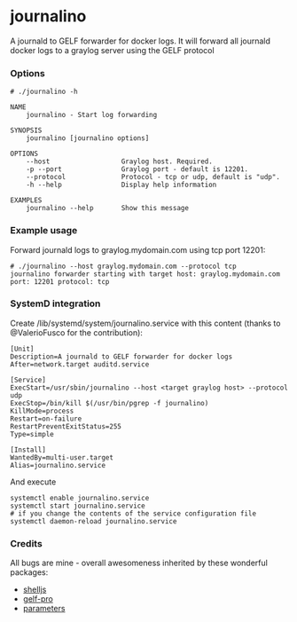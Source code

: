 # journalino
A journald to GELF forwarder for docker logs. It will forward all journald docker logs to a graylog server using the GELF protocol

### Options

```
# ./journalino -h

NAME
    journalino - Start log forwarding

SYNOPSIS
    journalino [journalino options]

OPTIONS
    --host                  Graylog host. Required.
    -p --port               Graylog port - default is 12201.
    --protocol              Protocol - tcp or udp, default is "udp".
    -h --help               Display help information

EXAMPLES
    journalino --help       Show this message
```
### Example usage
Forward journald logs to graylog.mydomain.com using tcp port 12201:
```
# ./journalino --host graylog.mydomain.com --protocol tcp
journalino forwarder starting with target host: graylog.mydomain.com port: 12201 protocol: tcp
```

### SystemD integration
Create /lib/systemd/system/journalino.service with this content (thanks to @ValerioFusco for the contribution): 

```
[Unit]
Description=A journald to GELF forwarder for docker logs
After=network.target auditd.service

[Service]
ExecStart=/usr/sbin/journalino --host <target graylog host> --protocol udp
ExecStop=/bin/kill $(/usr/bin/pgrep -f journalino)
KillMode=process
Restart=on-failure
RestartPreventExitStatus=255
Type=simple

[Install]
WantedBy=multi-user.target
Alias=journalino.service
```

And execute

```
systemctl enable journalino.service
systemctl start journalino.service
# if you change the contents of the service configuration file
systemctl daemon-reload journalino.service
```

### Credits

All bugs are mine - overall awesomeness inherited by these wonderful packages:

* [shelljs](https://www.npmjs.com/package/shelljs)
* [gelf-pro](https://www.npmjs.com/package/gelf-pro)
* [parameters](https://www.npmjs.com/package/parameters)

